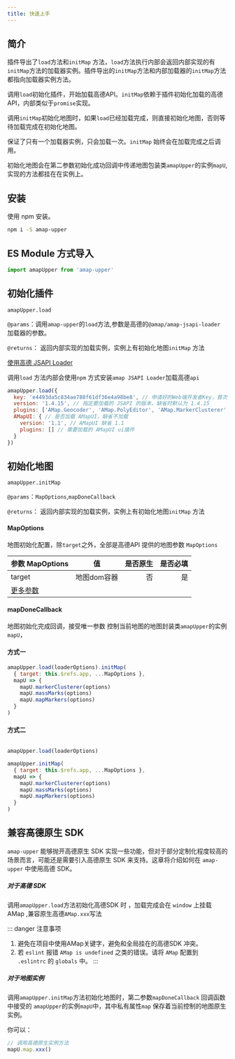 ```yaml
---
title: 快速上手
---
```



## 简介

插件导出了`load`方法和`initMap` 方法，`load`方法执行内部会返回内部实现的有`initMap`方法的加载器实例。插件导出的`initMap`方法和内部加载器的`initMap`方法都指向加载器实例方法。

调用`load`初始化插件，开始加载高德API。`initMap`依赖于插件初始化加载的高德API，内部类似于`promise`实现。

调用`initMap`初始化地图时，如果`load`已经加载完成，则直接初始化地图，否则等待加载完成在初始化地图。

保证了只有一个加载器实例，只会加载一次。`initMap` 始终会在加载完成之后调用。

初始化地图会在第二参数初始化成功回调中传递地图包装类`amapUpper`的实例`mapU`,实现的方法都挂在在实例上。


## 安装
使用 npm 安装。
```sh
npm i -S amap-upper
```
## ES Module 方式导入

```javascript
import amapUpper from 'amap-upper'
```


## 初始化插件
`amapUpper.load`

`@params`：调用`amap-upper`的`load`方法,参数是高德的`@amap/amap-jsapi-loader` 加载器的参数。

`@returns`： 返回内部实现的加载实例，实例上有初始化地图`initMap` 方法

[使用高德 JSAPI Loader](https://lbs.amap.com/api/jsapi-v2/guide/abc/load)

调用`load` 方法内部会使用`npm` 方式安装`amap JSAPI Loader`加载高德`api`
```javascript
amapUpper.load({
  key: 'e4493da5c834ae788f61df36e4a98be8', // 申请好的Web端开发者Key，首次调用 load 时必填
  version: '1.4.15', // 指定要加载的 JSAPI 的版本，缺省时默认为 1.4.15
  plugins: ['AMap.Geocoder', 'AMap.PolyEditor', 'AMap.MarkerClusterer', 'AMap.MouseTool', 'AMap.Autocomplete', 'AMap.PlaceSearch'], // 需要使用的的插件列表，如比例尺'AMap.Scale'等
  AMapUI: { // 是否加载 AMapUI，缺省不加载
    version: '1.1', // AMapUI 缺省 1.1
    plugins: [] // 需要加载的 AMapUI ui插件
  }
})
```


## 初始化地图
`amapUpper.initMap`

`@params`：`MapOptions`,`mapDoneCallback`

`@returns`： 返回内部实现的加载实例，实例上有初始化地图`initMap` 方法



#### MapOptions
地图初始化配置，除`target`之外，全部是高德API 提供的地图参数 `MapOptions`

| 参数 MapOptions | 值            | 是否原生  |  是否必填 |
| ------------- |:-------------:| ------:  | ---------:|
| target       | 地图dom容器      | 否       | 是        |
| [更多参数](https://lbs.amap.com/api/javascript-api/reference/map)   |

#### mapDoneCallback

地图初始化完成回调，接受唯一参数 控制当前地图的地图封装类`amapUpper`的实例`mapU`，


#### 方式一


```javascript
amapUpper.load(loaderOptions).initMap(
  { target: this.$refs.app, ...MapOptions },
  mapU => {
    mapU.markerClusterer(options)
    mapU.massMarks(options)
    mapU.mapMarkers(options)
  }
)
```


#### 方式二



```javascript

amapUpper.load(loaderOptions)

amapUpper.initMap(
  { target: this.$refs.app, ...MapOptions },
  mapU => {
    mapU.markerClusterer(options)
    mapU.massMarks(options)
    mapU.mapMarkers(options)
  }
)
```



## 兼容高德原生 SDK
`amap-upper` 能够抛开高德原生 SDK 实现一些功能，但对于部分定制化程度较高的场景而言，可能还是需要引入高德原生 SDK 来支持。这章将介绍如何在 `amap-upper` 中使用高德 SDK。

##### 对于高德 SDK 
调用`amapUpper.load`方法初始化高德SDK 时 ，加载完成会在 `window` 上挂载 AMap ,兼容原生高德`AMap.xxx`写法

::: danger 注意事项
1. 避免在项目中使用AMap关键字，避免和全局挂在的高德SDK 冲突。
2. 若 `eslint` 报错 `AMap is undefined` 之类的错误。请将 `AMap` 配置到 `.eslintrc` 的 `globals` 中。
:::



##### 对于地图实例
调用`amapUpper.initMap`方法初始化地图时，第二参数`mapDoneCallback` 回调函数中接受的 `amapUpper`的实例`mapU`中，其中私有属性`map` 保存着当前控制的地图原生实例。

你可以：
```javascript
// 调用高德原生实例方法
mapU.map.xxx()
```